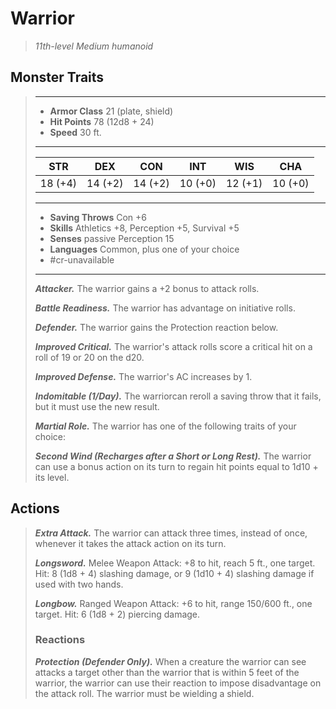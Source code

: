 # Warrior
>*11th-level Medium humanoid*
## Monster Traits
>___
>- **Armor Class** 21 (plate, shield)
>- **Hit Points** 78 (12d8 + 24)
>- **Speed** 30 ft.
>___
>|STR|DEX|CON|INT|WIS|CHA|
>|:---:|:---:|:---:|:---:|:---:|:---:|
>|18 (+4)|14 (+2)|14 (+2)|10 (+0)|12 (+1)|10 (+0)|
>___
>- **Saving Throws** Con +6
>- **Skills** Athletics +8, Perception +5, Survival +5
>- **Senses** passive Perception 15
>- **Languages** Common, plus one of your choice
>- #cr-unavailable
>___
>***Attacker.*** The warrior gains a +2 bonus to attack rolls.  
>
>***Battle Readiness.*** The warrior has advantage on initiative rolls.  
>
>***Defender.*** The warrior gains the Protection reaction below.  
>
>***Improved Critical.*** The warrior's attack rolls score a critical hit on a roll of 19 or 20 on the d20.  
>
>***Improved Defense.*** The warrior's AC increases by 1.  
>
>***Indomitable (1/Day).*** The warriorcan reroll a saving throw that it fails, but it must use the new result.  
>
>***Martial Role.*** The warrior has one of the following traits of your choice:  
>
>***Second Wind (Recharges after a Short or Long Rest).*** The warrior can use a bonus action on its turn to regain hit points equal to 1d10 + its level.  
>
## Actions
>***Extra Attack.*** The warrior can attack three times, instead of once, whenever it takes the attack action on its turn.  
>
>***Longsword.*** Melee Weapon Attack: +8 to hit, reach 5 ft., one target. Hit: 8 (1d8 + 4) slashing damage, or 9 (1d10 + 4) slashing damage if used with two hands.  
>
>***Longbow.*** Ranged Weapon Attack: +6 to hit, range 150/600 ft., one target. Hit: 6 (1d8 + 2) piercing damage.  
>
>### Reactions
>***Protection (Defender Only).*** When a creature the warrior can see attacks a target other than the warrior that is within 5 feet of the warrior, the warrior can use their reaction to impose disadvantage on the attack roll. The warrior must be wielding a shield.